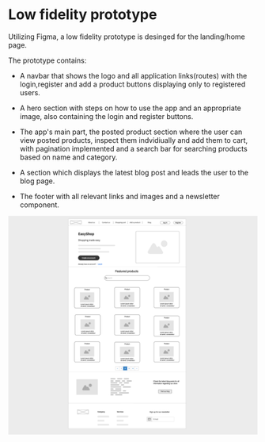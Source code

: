 # Low fidelity prototype

Utilizing Figma, a low fidelity prototype is desinged for the landing/home page.

The prototype contains:

- A navbar that shows the logo and all application links(routes) with the login,register and add a product buttons displaying only to registered users.

- A hero section with steps on how to use the app and an appropriate image, also containing the login and register buttons.

- The app's main part, the posted product section where the user can view posted products, inspect them indvidiually and add them to cart, with pagination implemented and a search bar for searching products based on name and category.

- A section which displays the latest blog post and leads the user to the blog page.

- The footer with all relevant links and images and a newsletter component.

![Low fidelity wireframe](/misc/Screenshot%202023-11-02%20at%2019.30.50.png)
